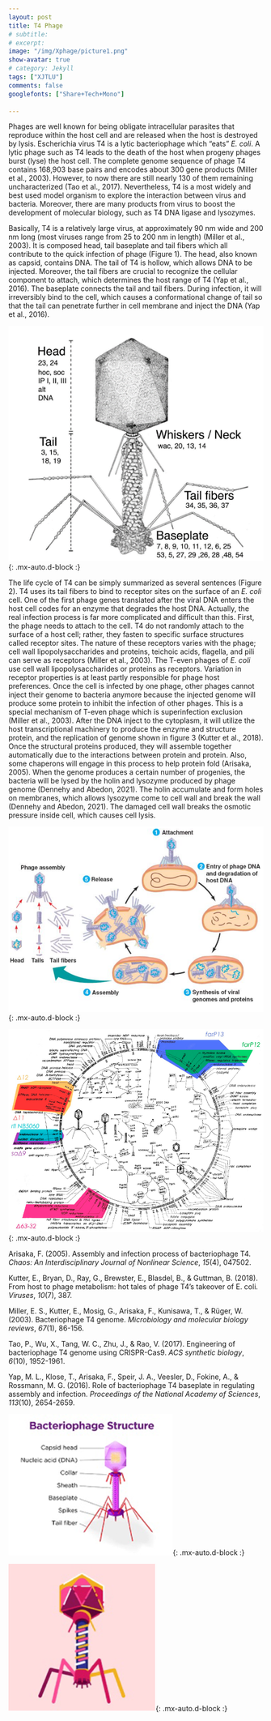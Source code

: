 ```yaml
---
layout: post
title: T4 Phage
# subtitle:
# excerpt: 
image: "/img/Xphage/picture1.png"
show-avatar: true
# category: Jekyll
tags: ["XJTLU"]
comments: false
googlefonts: ["Share+Tech+Mono"]

---
```


Phages are well known for being obligate intracellular parasites that reproduce within the host cell and are released when the host is destroyed by lysis. Escherichia virus T4 is a lytic bacteriophage which “eats” *E. coli*. A lytic phage such as T4 leads to the death of the host when progeny phages burst (lyse) the host cell. The complete genome sequence of phage T4 contains 168,903 base pairs and encodes about 300 gene products (Miller et al., 2003). However, to now there are still nearly 130 of them remaining uncharacterized (Tao et al., 2017). Nevertheless, T4 is a most widely and best used model organism to explore the interaction between virus and bacteria. Moreover, there are many products from virus to boost the development of molecular biology, such as T4 DNA ligase and lysozymes. 



Basically, T4 is a relatively large virus, at approximately 90 nm wide and 200 nm long (most viruses range from 25 to 200 nm in length) (Miller et al., 2003). It is composed head, tail baseplate and tail fibers which all contribute to the quick infection of phage (Figure 1). The head, also known as capsid, contains DNA. The tail of T4 is hollow, which allows DNA to be injected. Moreover, the tail fibers are crucial to recognize the cellular component to attach, which determines the host range of T4 (Yap et al., 2016). The baseplate connects the tail and tail fibers. During infection, it will irreversibly bind to the cell, which causes a conformational change of tail so that the tail can penetrate further in cell membrane and inject the DNA (Yap et al., 2016). 



![With locked user](/img/Xphage/picture1.png){: .mx-auto.d-block :}



The life cycle of T4 can be simply summarized as several sentences (Figure 2). T4 uses its tail fibers to bind to receptor sites on the surface of an *E. coli* cell. One of the first phage genes translated after the viral DNA enters the host cell codes for an enzyme that degrades the host DNA. Actually, the real infection process is far more complicated and difficult than this. First, the phage needs to attach to the cell. T4 do not randomly attach to the surface of a host cell; rather, they fasten to specific surface structures called receptor sites. The nature of these receptors varies with the phage; cell wall lipopolysaccharides and proteins, teichoic acids, flagella, and pili can serve as receptors (Miller et al., 2003). The T-even phages of *E. coli* use cell wall lipopolysaccharides or proteins as receptors. Variation in receptor properties is at least partly responsible for phage host preferences. Once the cell is infected by one phage, other phages cannot inject their genome to bacteria anymore because the injected genome will produce some protein to inhibit the infection of other phages. This is a special mechanism of T-even phage which is superinfection exclusion (Miller et al., 2003). After the DNA inject to the cytoplasm, it will utilize the host transcriptional machinery to produce the enzyme and structure protein, and the replication of genome shown in figure 3 (Kutter et al., 2018). Once the structural proteins produced, they will assemble together automatically due to the interactions between protein and protein. Also, some chaperons will engage in this process to help protein fold (Arisaka, 2005). When the genome produces a certain number of progenies, the bacteria will be lysed by the holin and lysozyme produced by phage genome (Dennehy and Abedon, 2021). The holin accumulate and form holes on membranes, which allows lysozyme come to cell wall and break the wall (Dennehy and Abedon, 2021). The damaged cell wall breaks the osmotic pressure inside cell, which causes cell lysis.

![With locked user](/img/Xphage/picture2.png){: .mx-auto.d-block :}

![With locked user](/img/Xphage/picture3.png){: .mx-auto.d-block :}

Arisaka, F. (2005). Assembly and infection process of bacteriophage T4. *Chaos: An Interdisciplinary Journal of Nonlinear Science*, *15*(4), 047502.

Kutter, E., Bryan, D., Ray, G., Brewster, E., Blasdel, B., & Guttman, B. (2018). From host to phage metabolism: hot tales of phage T4’s takeover of E. coli. *Viruses*, *10*(7), 387.

Miller, E. S., Kutter, E., Mosig, G., Arisaka, F., Kunisawa, T., & Rüger, W. (2003). Bacteriophage T4 genome. *Microbiology and molecular biology reviews*, *67*(1), 86-156.

Tao, P., Wu, X., Tang, W. C., Zhu, J., & Rao, V. (2017). Engineering of bacteriophage T4 genome using CRISPR-Cas9. *ACS synthetic biology*, *6*(10), 1952-1961.

Yap, M. L., Klose, T., Arisaka, F., Speir, J. A., Veesler, D., Fokine, A., & Rossmann, M. G. (2016). Role of bacteriophage T4 baseplate in regulating assembly and infection. *Proceedings of the National Academy of Sciences*, *113*(10), 2654-2659.

![With locked user](/img/Xphage/picture4.png){: .mx-auto.d-block :}

![With locked user](/img/Xphage/picture5.png){: .mx-auto.d-block :}